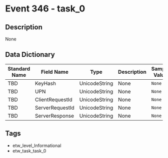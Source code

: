 # Event 346 - task_0

## Description
None

## Data Dictionary
|Standard Name|Field Name|Type|Description|Sample Value|
|---|---|---|---|---|
|TBD|KeyHash|UnicodeString|None|`None`|
|TBD|UPN|UnicodeString|None|`None`|
|TBD|ClientRequestId|UnicodeString|None|`None`|
|TBD|ServerRequestId|UnicodeString|None|`None`|
|TBD|ServerResponse|UnicodeString|None|`None`|

## Tags
* etw_level_Informational
* etw_task_task_0